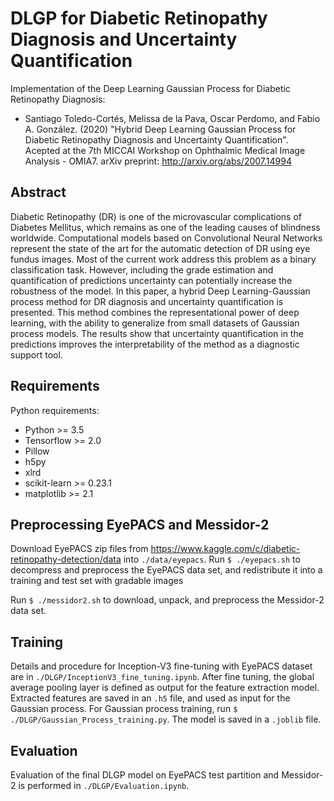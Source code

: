 # DLGP for Diabetic Retinopathy Diagnosis and Uncertainty Quantification

Implementation of the Deep Learning Gaussian Process for Diabetic Retinopathy Diagnosis:

* Santiago Toledo-Cortés, Melissa de la Pava, Oscar Perdomo, and Fabio A. González. (2020) "Hybrid Deep Learning Gaussian Process for Diabetic Retinopathy Diagnosis and Uncertainty Quantification". Acepted at the 7th MICCAI Workshop on Ophthalmic Medical Image Analysis - OMIA7. arXiv preprint: http://arxiv.org/abs/2007.14994

## Abstract

Diabetic Retinopathy (DR) is one of the microvascular complications of Diabetes Mellitus, which remains as one of the leading causes of blindness worldwide. Computational models based on Convolutional Neural Networks represent the state of the art for the automatic detection of DR using eye fundus images. Most of the current work address this problem as a binary classification task. However, including the grade estimation and quantification of predictions uncertainty can potentially increase the robustness of the model. In this paper, a hybrid Deep Learning-Gaussian process method for DR diagnosis and uncertainty quantification is presented. This method combines the representational power of deep learning, with the ability to generalize from small datasets of Gaussian process models. The results show that uncertainty quantification in the predictions improves the interpretability of the method as a diagnostic support tool.

## Requirements

Python requirements:

- Python >= 3.5
- Tensorflow >= 2.0
- Pillow
- h5py
- xlrd
- scikit-learn >= 0.23.1
- matplotlib >= 2.1

## Preprocessing EyePACS and Messidor-2

Download EyePACS zip files from https://www.kaggle.com/c/diabetic-retinopathy-detection/data into `./data/eyepacs`. Run `$ ./eyepacs.sh` to decompress and preprocess the EyePACS data set, and redistribute it into a training and test set with gradable images

Run `$ ./messidor2.sh` to download, unpack, and preprocess the Messidor-2 data set.

## Training

Details and procedure for Inception-V3 fine-tuning with EyePACS dataset are in `./DLGP/InceptionV3_fine_tuning.ipynb`. After fine tuning, the global average pooling layer is defined as output for the feature extraction model. Extracted features are saved in an `.h5` file, and used as input for the Gaussian process. For Gaussian process training, run `$ ./DLGP/Gaussian_Process_training.py`. The model is saved in a `.joblib` file.

## Evaluation

Evaluation of the final DLGP model on EyePACS test partition and Messidor-2 is performed in `./DLGP/Evaluation.ipynb`.